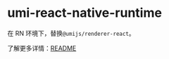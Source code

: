 # umi-react-native-runtime

在 RN 环境下，替换`@umijs/renderer-react`。

了解更多详情：[README](https://github.com/xuyuanxiang/umi-react-native#readme)

